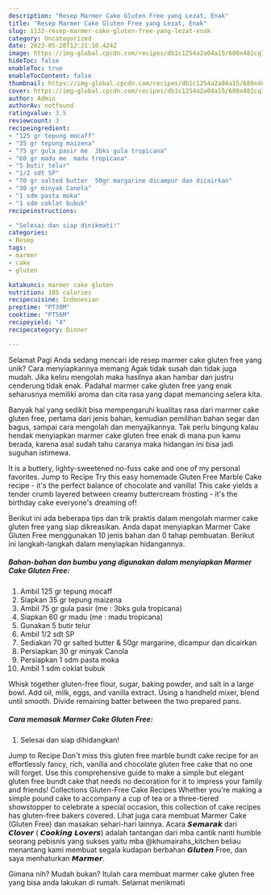 ```yaml
---
description: "Resep Marmer Cake Gluten Free yang Lezat, Enak"
title: "Resep Marmer Cake Gluten Free yang Lezat, Enak"
slug: 1132-resep-marmer-cake-gluten-free-yang-lezat-enak
category: Uncategorized
date: 2023-05-28T12:21:10.424Z
image: https://img-global.cpcdn.com/recipes/db1c1254a2a04a15/680x482cq70/marmer-cake-gluten-free-foto-resep-utama.jpg
hideToc: false
enableToc: true
enableTocContent: false
thumbnail: https://img-global.cpcdn.com/recipes/db1c1254a2a04a15/680x482cq70/marmer-cake-gluten-free-foto-resep-utama.jpg
cover: https://img-global.cpcdn.com/recipes/db1c1254a2a04a15/680x482cq70/marmer-cake-gluten-free-foto-resep-utama.jpg
author: Admin
authorAv: notfound
ratingvalue: 3.5
reviewcount: 3
recipeingredient:
- "125 gr tepung mocaff"
- "35 gr tepung maizena"
- "75 gr gula pasir me  3bks gula tropicana"
- "60 gr madu me  madu tropicana"
- "5 butir telur"
- "1/2 sdt SP"
- "70 gr salted butter  50gr margarine dicampur dan dicairkan"
- "30 gr minyak Canola"
- "1 sdm pasta moka"
- "1 sdm coklat bubuk"
recipeinstructions:

- "Selesai dan siap dinikmati!"
categories:
- Resep
tags:
- marmer
- cake
- gluten

katakunci: marmer cake gluten 
nutrition: 185 calories
recipecuisine: Indonesian
preptime: "PT30M"
cooktime: "PT56M"
recipeyield: "4"
recipecategory: Dinner

---
```



Selamat Pagi Anda sedang mencari ide resep marmer cake gluten free yang unik? Cara menyiapkannya memang Agak tidak susah dan tidak juga mudah. Jika keliru mengolah maka hasilnya akan hambar dan justru cenderung tidak enak. Padahal marmer cake gluten free yang enak seharusnya memiliki aroma dan cita rasa yang dapat memancing selera kita.


Banyak hal yang sedikit bisa mempengaruhi kualitas rasa dari marmer cake gluten free, pertama dari jenis bahan, kemudian pemilihan bahan segar dan bagus, sampai cara mengolah dan menyajikannya. Tak perlu bingung kalau hendak menyiapkan marmer cake gluten free enak di mana pun kamu berada, karena asal sudah tahu caranya maka hidangan ini bisa jadi suguhan istimewa.

It is a buttery, lighty-sweetened no-fuss cake and one of my personal favorites. Jump to Recipe Try this easy homemade Gluten Free Marble Cake recipe - it&#39;s the perfect balance of chocolate and vanilla! This cake yields a tender crumb layered between creamy buttercream frosting - it&#39;s the birthday cake everyone&#39;s dreaming of!


Berikut ini ada beberapa tips dan trik praktis dalam mengolah marmer cake gluten free yang siap dikreasikan. Anda dapat menyiapkan Marmer Cake Gluten Free menggunakan 10 jenis bahan dan 0 tahap pembuatan. Berikut ini langkah-langkah dalam menyiapkan hidangannya.

<!--inarticleads1-->

##### Bahan-bahan dan bumbu yang digunakan dalam menyiapkan Marmer Cake Gluten Free:

1. Ambil 125 gr tepung mocaff
1. Siapkan 35 gr tepung maizena
1. Ambil 75 gr gula pasir (me : 3bks gula tropicana)
1. Siapkan 60 gr madu (me : madu tropicana)
1. Gunakan 5 butir telur
1. Ambil 1/2 sdt SP
1. Sediakan 70 gr salted butter &amp; 50gr margarine, dicampur dan dicairkan
1. Persiapkan 30 gr minyak Canola
1. Persiapkan 1 sdm pasta moka
1. Ambil 1 sdm coklat bubuk


Whisk together gluten-free flour, sugar, baking powder, and salt in a large bowl. Add oil, milk, eggs, and vanilla extract. Using a handheld mixer, blend until smooth. Divide remaining batter between the two prepared pans. 

<!--inarticleads2-->

##### Cara memasak Marmer Cake Gluten Free:


1. Selesai dan siap dihidangkan!

Jump to Recipe Don&#39;t miss this gluten free marble bundt cake recipe for an effortlessly fancy, rich, vanilla and chocolate gluten free cake that no one will forget. Use this comprehensive guide to make a simple but elegant gluten free bundt cake that needs no decoration for it to impress your family and friends! Collections Gluten-Free Cake Recipes Whether you&#39;re making a simple pound cake to accompany a cup of tea or a three-tiered showstopper to celebrate a special occasion, this collection of cake recipes has gluten-free bakers covered. Lihat juga cara membuat Marmer Cake (Gluten Free) dan masakan sehari-hari lainnya. Acara 𝙎𝙚𝙢𝙖𝙧𝙖𝙠 dari 𝘾𝙡𝙤𝙫𝙚𝙧 ( 𝘾𝙤𝙤𝙠𝙞𝙣𝙜 𝙇𝙤𝙫𝙚𝙧𝙨) adalah tantangan dari mba cantik nanti humble seorang pebisnis yang sukses yaitu mba @khumairahs_kitchen beliau menantang kami membuat segala kudapan berbahan 𝙂𝙡𝙪𝙩𝙚𝙣 Free, dan saya menhaturkan 𝙈𝙖𝙧𝙢𝙚𝙧. 

Gimana nih? Mudah bukan? Itulah cara membuat marmer cake gluten free yang bisa anda lakukan di rumah. Selamat menikmati

